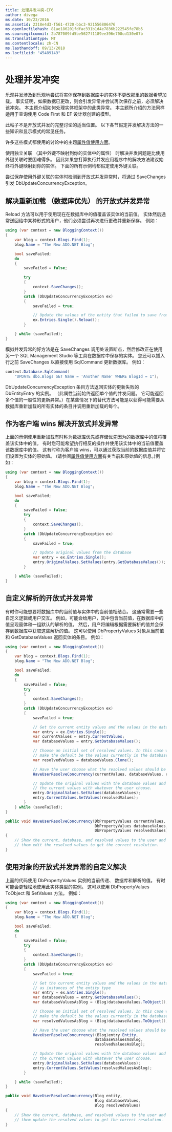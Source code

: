 ```yaml
---
title: 处理并发冲突-EF6
author: divega
ms.date: 10/23/2016
ms.assetid: 2318e4d3-f561-4720-bbc3-921556806476
ms.openlocfilehash: 81ae186201fdfac331b1d4e7836b222545fe78b5
ms.sourcegitcommit: 2b787009fd5be5627f1189ee396e708cd130e07b
ms.translationtype: MT
ms.contentlocale: zh-CN
ms.lasthandoff: 09/13/2018
ms.locfileid: "45489149"
---
```

# <a name="handling-concurrency-conflicts"></a>处理并发冲突
乐观并发涉及到乐观地尝试将实体保存到数据库中的实体不更改那里的数据希望加载。 事实证明，如果数据已更改，则会引发异常并尝试再次保存之前，必须解决该冲突。 本主题介绍如何处理实体框架中的此类异常。 本主题所介绍的方法同样适用于查询使用 Code First 和 EF 设计器创建的模型。  

此帖子不是开放式并发的完整讨论的适当位置。 以下各节假定并发解决方法的一些知识和显示模式的常见任务。  

许多这些模式都使用的讨论中的主题[属性值使用方面](~/ef6/saving/change-tracking/property-values.md)。  

使用独立关联 （其中外键不映射到你的实体中的属性） 时解决并发问题是比使用外键关联时要困难得多。 因此如果您打算执行并发应用程序中的解决方法建议始终将外键映射到你的实体。 下面的所有示例均都假定使用外键关联。  

尝试保存使用外键关联的实体时检测到开放式并发异常时，将通过 SaveChanges 引发 DbUpdateConcurrencyException。  

## <a name="resolving-optimistic-concurrency-exceptions-with-reload-database-wins"></a>解决重新加载 （数据库优先） 的开放式并发异常  

Reload 方法可以用于使用现在在数据库中的值覆盖该实体的当前值。 实体然后通常送回给中某种形式的用户，他们必须尝试再次进行更改并重新保存。 例如：  

``` csharp
using (var context = new BloggingContext())
{
    var blog = context.Blogs.Find(1);
    blog.Name = "The New ADO.NET Blog";

    bool saveFailed;
    do
    {
        saveFailed = false;

        try
        {
            context.SaveChanges();
        }
        catch (DbUpdateConcurrencyException ex)
        {
            saveFailed = true;

            // Update the values of the entity that failed to save from the store
            ex.Entries.Single().Reload();
        }

    } while (saveFailed);
}
```  

模拟并发异常的好方法是在 SaveChanges 调用处设置断点，然后修改正在使用另一个 SQL Management Studio 等工具在数据库中保存的实体。 您还可以插入行之前 SaveChanges 以直接使用 SqlCommand 更新数据库。 例如：  

``` csharp
context.Database.SqlCommand(
    "UPDATE dbo.Blogs SET Name = 'Another Name' WHERE BlogId = 1");
```  

DbUpdateConcurrencyException 条目方法返回实体的更新失败的 DbEntityEntry 的实例。 （此属性当前始终返回单个值的并发问题。 它可能返回多个值的一般性的更新异常。）在某些情况下的替代方法可能是以获得可能需要从数据库重新加载的所有实体的条目并调用重新加载的每个。  

## <a name="resolving-optimistic-concurrency-exceptions-as-client-wins"></a>作为客户端 wins 解决开放式并发异常  

上面的示例使用重新加载有时称为数据库优先或存储优先因为的数据库中的值将覆盖该实体中的值。 有时您可能希望执行相反的操作并使用该实体中的当前值覆盖该数据库中的值。 这有时称为客户端 wins，可以通过获取当前的数据库值并将它们设置为实体的原始值。 (请参阅[属性值使用方面](~/ef6/saving/change-tracking/property-values.md)有关当前和原始值的信息。)例如：  

``` csharp
using (var context = new BloggingContext())
{
    var blog = context.Blogs.Find(1);
    blog.Name = "The New ADO.NET Blog";

    bool saveFailed;
    do
    {
        saveFailed = false;
        try
        {
            context.SaveChanges();
        }
        catch (DbUpdateConcurrencyException ex)
        {
            saveFailed = true;

            // Update original values from the database
            var entry = ex.Entries.Single();
            entry.OriginalValues.SetValues(entry.GetDatabaseValues());
        }

    } while (saveFailed);
}
```  

## <a name="custom-resolution-of-optimistic-concurrency-exceptions"></a>自定义解析的开放式并发异常  

有时你可能想要将数据库中的当前值与实体中的当前值相结合。 这通常需要一些自定义逻辑或用户交互。 例如，可能会给用户，其中包含当前值，在数据库中的值呈现窗体和一组默认的解析的值。 然后，用户将编辑根据需要解析的值并会保存到数据库中获取这些解析的值。 这可以使用 DbPropertyValues 对象从当前值和 GetDatabaseValues 返回实体的条目。 例如：  

``` csharp
using (var context = new BloggingContext())
{
    var blog = context.Blogs.Find(1);
    blog.Name = "The New ADO.NET Blog";

    bool saveFailed;
    do
    {
        saveFailed = false;
        try
        {
            context.SaveChanges();
        }
        catch (DbUpdateConcurrencyException ex)
        {
            saveFailed = true;

            // Get the current entity values and the values in the database
            var entry = ex.Entries.Single();
            var currentValues = entry.CurrentValues;
            var databaseValues = entry.GetDatabaseValues();

            // Choose an initial set of resolved values. In this case we
            // make the default be the values currently in the database.
            var resolvedValues = databaseValues.Clone();

            // Have the user choose what the resolved values should be
            HaveUserResolveConcurrency(currentValues, databaseValues, resolvedValues);

            // Update the original values with the database values and
            // the current values with whatever the user choose.
            entry.OriginalValues.SetValues(databaseValues);
            entry.CurrentValues.SetValues(resolvedValues);
        }
    } while (saveFailed);
}

public void HaveUserResolveConcurrency(DbPropertyValues currentValues,
                                       DbPropertyValues databaseValues,
                                       DbPropertyValues resolvedValues)
{
    // Show the current, database, and resolved values to the user and have
    // them edit the resolved values to get the correct resolution.
}
```  

## <a name="custom-resolution-of-optimistic-concurrency-exceptions-using-objects"></a>使用对象的开放式并发异常的自定义解决  

上面的代码使用 DbPropertyValues 实例的当前传递、 数据库和解析的值。 有时可能会更轻松地使用此实体类型的实例。 这可以使用 DbPropertyValues ToObject 和 SetValues 方法。 例如：  

``` csharp
using (var context = new BloggingContext())
{
    var blog = context.Blogs.Find(1);
    blog.Name = "The New ADO.NET Blog";

    bool saveFailed;
    do
    {
        saveFailed = false;
        try
        {
            context.SaveChanges();
        }
        catch (DbUpdateConcurrencyException ex)
        {
            saveFailed = true;

            // Get the current entity values and the values in the database
            // as instances of the entity type
            var entry = ex.Entries.Single();
            var databaseValues = entry.GetDatabaseValues();
            var databaseValuesAsBlog = (Blog)databaseValues.ToObject();

            // Choose an initial set of resolved values. In this case we
            // make the default be the values currently in the database.
            var resolvedValuesAsBlog = (Blog)databaseValues.ToObject();

            // Have the user choose what the resolved values should be
            HaveUserResolveConcurrency((Blog)entry.Entity,
                                       databaseValuesAsBlog,
                                       resolvedValuesAsBlog);

            // Update the original values with the database values and
            // the current values with whatever the user choose.
            entry.OriginalValues.SetValues(databaseValues);
            entry.CurrentValues.SetValues(resolvedValuesAsBlog);
        }

    } while (saveFailed);
}

public void HaveUserResolveConcurrency(Blog entity,
                                       Blog databaseValues,
                                       Blog resolvedValues)
{
    // Show the current, database, and resolved values to the user and have
    // them update the resolved values to get the correct resolution.
}
```  

